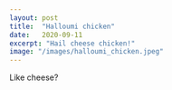 ```yaml
---
layout: post
title:  "Halloumi chicken"
date:   2020-09-11
excerpt: "Hail cheese chicken!"
image: "/images/halloumi_chicken.jpeg"
---
```


Like cheese? 
